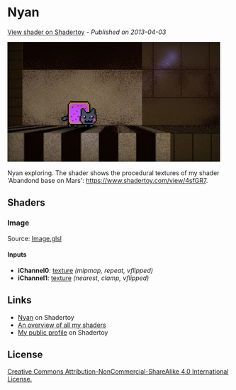 ﻿# Nyan
[View shader on Shadertoy](https://www.shadertoy.com/view/XsfGzM) - _Published on 2013-04-03_ 

![thumbnail](./thumbnail.jpg)

Nyan exploring. The shader shows the procedural textures of my shader 'Abandond base on Mars': https://www.shadertoy.com/view/4sfGR7.
## Shaders

### Image

Source: [Image.glsl](./Image.glsl)

#### Inputs

 * **iChannel0**: [texture](https://shadertoy.com/media/a/cd4c518bc6ef165c39d4405b347b51ba40f8d7a065ab0e8d2e4f422cbc1e8a43.jpg) _(mipmap, repeat, vflipped)_
 * **iChannel1**: [texture](https://shadertoy.com/media/a/cbcbb5a6cfb55c36f8f021fbb0e3f69ac96339a39fa85cd96f2017a2192821b5.png) _(nearest, clamp, vflipped)_

## Links
* [Nyan](https://www.shadertoy.com/view/XsfGzM) on Shadertoy
* [An overview of all my shaders](https://reindernijhoff.net/shadertoy/)
* [My public profile](https://www.shadertoy.com/user/reinder) on Shadertoy

## License

[Creative Commons Attribution-NonCommercial-ShareAlike 4.0 International License.](https://creativecommons.org/licenses/by-nc-sa/4.0/)
